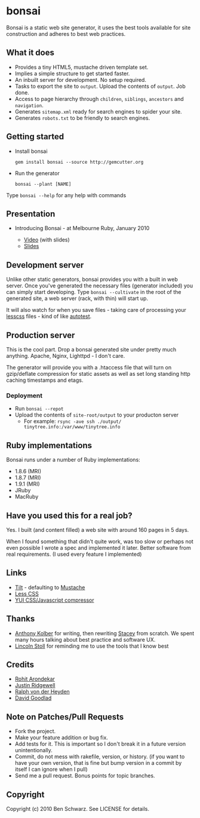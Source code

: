 # bonsai

Bonsai is a static web site generator, it uses the best tools available for site construction and adheres to best web practices.

## What it does

  * Provides a tiny HTML5, mustache driven template set.
  * Implies a simple structure to get started faster.
  * An inbuilt server for development. No setup required.
  * Tasks to export the site to `output`. Upload the contents of `output`. Job done.
  * Access to page hierarchy through `children`, `siblings`, `ancestors` and `navigation`.
  * Generates `sitemap.xml` ready for search engines to spider your site.
  * Generates `robots.txt` to be friendly to search engines.  
  
## Getting started

  * Install bonsai 

    `gem install bonsai --source http://gemcutter.org`

  * Run the generator

    `bonsai --plant [NAME]`

Type `bonsai --help` for any help with commands

## Presentation

* Introducing Bonsai - at Melbourne Ruby, January 2010

  * [Video](http://vimeo.com/9537550) (with slides)
  * [Slides](http://www.slideshare.net/benschwarz/introducing-bonsai)


## Development server

Unlike other static generators, bonsai provides you with a built in web server. Once you've generated the necessary files (generator included) you can simply start developing. Type `bonsai --cultivate` in the root of the generated site, a web server (rack, with thin) will start up. 

It will also watch for when you save files - taking care of processing your [lesscss](http://lesscss.org/) files - kind of like [autotest](http://www.zenspider.com/ZSS/Products/ZenTest/).

## Production server

This is the cool part. Drop a bonsai generated site under pretty much anything. Apache, Nginx, Lighttpd - I don't care.

The generator will provide you with a .htaccess file that will turn on gzip/deflate compression for static assets as well as set long standing http caching timestamps and etags.

### Deployment
  * Run `bonsai --repot`
  * Upload the contents of `site-root/output` to your producton server
    * For example: `rsync -ave ssh ./output/ tinytree.info:/var/www/tinytree.info`
    
## Ruby implementations

Bonsai runs under a number of Ruby implementations:
  
  * 1.8.6 (MRI)
  * 1.8.7 (MRI)
  * 1.9.1 (MRI)
  * JRuby
  * MacRuby
  
## Have you used this for a real job? 

Yes. I built (and content filled) a web site with around 160 pages in 5 days.

When I found something that didn't quite work, was too slow or perhaps not even possible I wrote a spec and implemented it later. Better software from real requirements. (I used every feature I implemented)

## Links

  * [Tilt](http://github.com/rtomayko/tilt) - defaulting to [Mustache](http://github.com/defunkt/mustache)
  * [Less CSS](http://lesscss.org/)
  * [YUI CSS/Javascript compressor](http://developer.yahoo.com/yui/compressor/)


## Thanks
  
  * [Anthony Kolber](http://github.com/kolber) for writing, then rewriting [Stacey](http://github.com/kolber/stacey) from scratch. We spent many hours talking about best practice and software UX.
  * [Lincoln Stoll](http://github.com/lstoll) for reminding me to use the tools that I know best
  
## Credits
  * [Rohit Arondekar](http://github.com/rohit)
  * [Justin Ridgewell](git://github.com/somedumbme91)
  * [Ralph von der Heyden](http://github.com/ralph)
  * [David Goodlad](http://github.com/dgoodlad)

## Note on Patches/Pull Requests
 
* Fork the project.
* Make your feature addition or bug fix.
* Add tests for it. This is important so I don't break it in a
  future version unintentionally.
* Commit, do not mess with rakefile, version, or history.
  (if you want to have your own version, that is fine but bump version in a commit by itself I can ignore when I pull)
* Send me a pull request. Bonus points for topic branches.  

## Copyright

Copyright (c) 2010 Ben Schwarz. See LICENSE for details.
